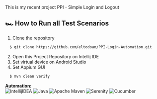 This is my recent project PPI - Simple Login and Logout


## 🏎️ How to Run all Test Scenarios

1. Clone the repository
```bash
  $ git clone https://github.com/eltodoan/PPI-Login-Automation.git
```
2. Open  this Project Repository on Intellij IDE
3. Set virtual device on Android Studio
4. Set Appium GUI

```bash
  $ mvn clean verify
```

**Automation:**  
![IntellijIDEA](https://img.shields.io/badge/IntelliJIDEA-000000.svg?style=for-the-badge&logo=intellij-idea&logoColor=white)
![Java](https://img.shields.io/badge/java-%23ED8B00.svg?style=for-the-badge&logo=java&logoColor=white)
![Apache Maven](https://img.shields.io/badge/Apache%20Maven-C71A36?style=for-the-badge&logo=Apache%20Maven&logoColor=white)
![Serenity](https://img.shields.io/badge/-serenity-16a67a?style=for-the-badge&logo=serenity&logoColor=black)
![Cucumber](https://img.shields.io/badge/-cucumber-4bc47b?style=for-the-badge&logo=cucumber&logoColor=black)
